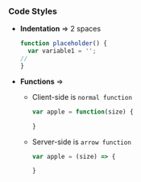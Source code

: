 ### Code Styles
- **Indentation** => 2 spaces
  ```js
  function placeholder() {
    var variable1 = '';
  //
  }
  ```
- **Functions** =>
  - Client-side is `normal function`
    ```js
    var apple = function(size) {

    }
    ```

  - Server-side is `arrow function`

    ```js
    var apple = (size) => {

    }
    ```
